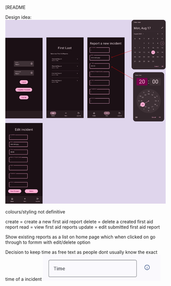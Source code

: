 [README

Design idea:
![img_2.png](img_2.png)

colours/styling not definitive

create = create a new first aid report
delete = delete a created first aid report
read = view first aid reports
update = edit submitted first aid report

Show existing reports as a list on home page which when clicked on go through to formm with
edit/delete option

Decision to keep time as free text as people dont usually know the exact time of a incident
![img.png](img.png)